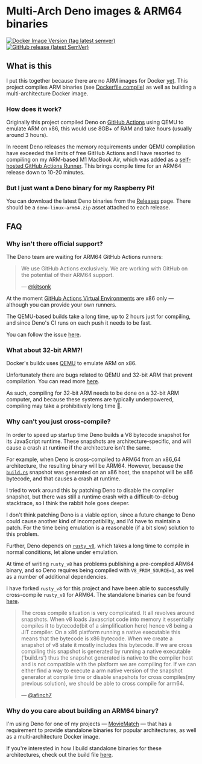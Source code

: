 # Multi-Arch Deno images & ARM64 binaries

[![Docker Image Version (tag latest semver)](https://img.shields.io/docker/v/lukechannings/deno/latest?label=Docker%20Image)](https://hub.docker.com/repository/docker/lukechannings/deno)
[![GitHub release (latest SemVer)](https://img.shields.io/github/v/release/lukechannings/docker-deno?label=ARM64%20Binary)](https://github.com/LukeChannings/docker-deno/releases)

## What is this

I put this together because there are no ARM images for Docker [yet](https://github.com/denoland/deno/issues/1846#issuecomment-725165778).
This project compiles ARM binaries (see [Dockerfile.compile](Dockerfile.compile)) as well as building a multi-architecture Docker image.

### How does it work?

Originally this project compiled Deno on [GitHub Actions](https://github.com/features/actions) using QEMU to emulate ARM on x86, this would use 8GB+ of RAM and take hours (usually around 3 hours).

In recent Deno releases the memory requirements under QEMU compilation have exceeded the limits of free GitHub Actions and I have resorted to compiling on my ARM-based M1 MacBook Air, which was added as a [self-hosted GitHub Actions Runner](https://docs.github.com/en/actions/hosting-your-own-runners/about-self-hosted-runners). This brings compile time for an ARM64 release down to 10-20 minutes.

### But I just want a Deno binary for my Raspberry Pi!

You can download the latest Deno binaries from the [Releases](https://github.com/LukeChannings/docker-deno/releases) page.
There should be a `deno-linux-arm64.zip` asset attached to each release.

## FAQ

### Why isn't there official support?

The Deno team are waiting for ARM64 GitHub Actions runners:

> We use GitHub Actions exclusively. We are working with GitHub on the potential of their ARM64 support.
> 
> &mdash; [@kitsonk](https://github.com/denoland/deno/issues/1846#issuecomment-725209062)

At the moment [GitHub Actions Virtual Environments](https://github.com/actions/virtual-environments) are x86 only &mdash; although you can provide your own runners.

The QEMU-based builds take a long time, up to 2 hours just for compiling, and since Deno's CI runs on each push it needs to be fast.

You can follow the issue [here](https://github.com/denoland/deno/issues/1846).

### What about 32-bit ARM?!

Docker's buildx uses [QEMU](https://en.wikipedia.org/wiki/QEMU) to emulate ARM on x86.

Unfortunately there are bugs related to QEMU and 32-bit ARM that prevent compilation. 
You can read more [here](https://bugs.launchpad.net/qemu/+bug/1805913).

As such, compiling for 32-bit ARM needs to be done on a 32-bit ARM computer,
and because these systems are typically underpowered,
compiling may take a prohibitively long time 😬.

### Why can't you just cross-compile?

In order to speed up startup time Deno builds a V8 bytecode snapshot for its JavaScript runtime.
These snapshots are architecture-specific, and will cause a crash at runtime if the architecture isn't the same.

For example, when Deno is cross-compiled to ARM64 from an x86_64 architecture, the resulting binary will be ARM64.
However, because the [`build.rs`](https://github.com/denoland/deno/blob/master/cli/build.rs#L52) snapshot was generated on an x86 host, the snapshot will be x86 bytecode, and that causes a crash at runtime.

I tried to work around this by patching Deno to disable the compiler snapshot, but there was still a runtime crash with a difficult-to-debug stacktrace, so I think the rabbit hole goes deeper.

I don't think patching Deno is a viable option, since a future change to Deno could cause another kind of incompatibility, and I'd have to maintain a patch. For the time being emulation is a reasonable (if a bit slow) solution to this problem.

Further, Deno depends on [`rusty_v8`](https://github.com/denoland/rusty_v8), which takes a long time to compile in normal conditions, let alone under emulation.

At time of writing `rusty_v8` has problems publishing a pre-compiled ARM64 binary, and so Deno requires being compiled with `V8_FROM_SOURCE=1`, as well as a number of additional dependencies.

I have forked `rusty_v8` for this project and have been able to successfully cross-compile `rusty_v8` for ARM64. The standalone binaries can be found [here](https://github.com/lukechannings/rusty_v8/releases).


> The cross compile situation is very complicated. It all revolves around snapshots. When v8 loads Javascript code into memory it essentially compiles it to bytecode(bit of a simplification here) hence v8 being a JIT compiler. On a x86 platform running a native executable this means that the bytecode is x86 bytecode. When we create a snapshot of v8 state it mostly includes this bytecode. If we are cross compiling this snapshot is generated by running a native executable ('build.rs') thus the snapshot generated is native to the compiler host and is not compatible with the platform we are compiling for. If we can either find a way to execute a arm native version of the snapshot generator at compile time or disable snapshots for cross compiles(my previous solution), we should be able to cross compile for arm64.
> 
> &mdash; [@afinch7](https://github.com/denoland/deno/issues/4862#issuecomment-711110480)

### Why do you care about building an ARM64 binary?

I'm using Deno for one of my projects &mdash; [MovieMatch](https://github.com/LukeChannings/moviematch) &mdash; that has a requirement to provide standalone binaries for popular architectures, as well as a multi-architecture Docker image.

If you're interested in how I build standalone binaries for these architectures, check out the build file [here](https://github.com/LukeChannings/moviematch/blob/main/Justfile#L69).
